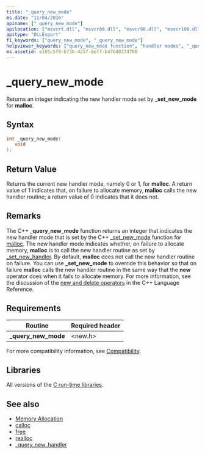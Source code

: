 ```yaml
---
title: "_query_new_mode"
ms.date: "11/04/2016"
apiname: ["_query_new_mode"]
apilocation: ["msvcrt.dll", "msvcr80.dll", "msvcr90.dll", "msvcr100.dll", "msvcr100_clr0400.dll", "msvcr110.dll", "msvcr110_clr0400.dll", "msvcr120.dll", "msvcr120_clr0400.dll", "ucrtbase.dll", "api-ms-win-crt-heap-l1-1-0.dll"]
apitype: "DLLExport"
f1_keywords: ["query_new_mode", "_query_new_mode"]
helpviewer_keywords: ["query_new_mode function", "handler modes", "_query_new_mode function"]
ms.assetid: e185c5f9-b73b-4257-8eff-b47648374768
---
```

# _query_new_mode

Returns an integer indicating the new handler mode set by **_set_new_mode** for **malloc**.

## Syntax

```C
int _query_new_mode(
   void
);
```

## Return Value

Returns the current new handler mode, namely 0 or 1, for **malloc**. A return value of 1 indicates that, on failure to allocate memory, **malloc** calls the new handler routine; a return value of 0 indicates that it does not.

## Remarks

The C++ **_query_new_mode** function returns an integer that indicates the new handler mode that is set by the C++ [_set_new_mode](set-new-mode.md) function for [malloc](malloc.md). The new handler mode indicates whether, on failure to allocate memory, **malloc** is to call the new handler routine as set by [_set_new_handler](set-new-handler.md). By default, **malloc** does not call the new handler routine on failure. You can use **_set_new_mode** to override this behavior so that on failure **malloc** calls the new handler routine in the same way that the **new** operator does when it fails to allocate memory. For more information, see the discussion of the [new and delete operators](../../cpp/new-and-delete-operators.md) in the C++ Language Reference.

## Requirements

|Routine|Required header|
|-------------|---------------------|
|**_query_new_mode**|\<new.h>|

For more compatibility information, see [Compatibility](../../c-runtime-library/compatibility.md).

## Libraries

All versions of the [C run-time libraries](../../c-runtime-library/crt-library-features.md).

## See also

- [Memory Allocation](../../c-runtime-library/memory-allocation.md)
- [calloc](calloc.md)
- [free](free.md)
- [realloc](realloc.md)
- [_query_new_handler](query-new-handler.md)
